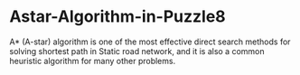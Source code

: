 # Astar-Algorithm-in-Puzzle8
A* (A-star) algorithm is one of the most effective direct search methods for solving shortest path in Static road network, and it is also a common heuristic algorithm for many other problems.

